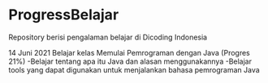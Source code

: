# ProgressBelajar
Repository berisi pengalaman belajar di Dicoding Indonesia

14 Juni 2021
Belajar kelas Memulai Pemrograman dengan Java (Progres 21%)
  -Belajar tentang apa itu Java dan alasan menggunakannya
  -Belajar tools yang dapat digunakan untuk menjalankan bahasa pemrograman Java
